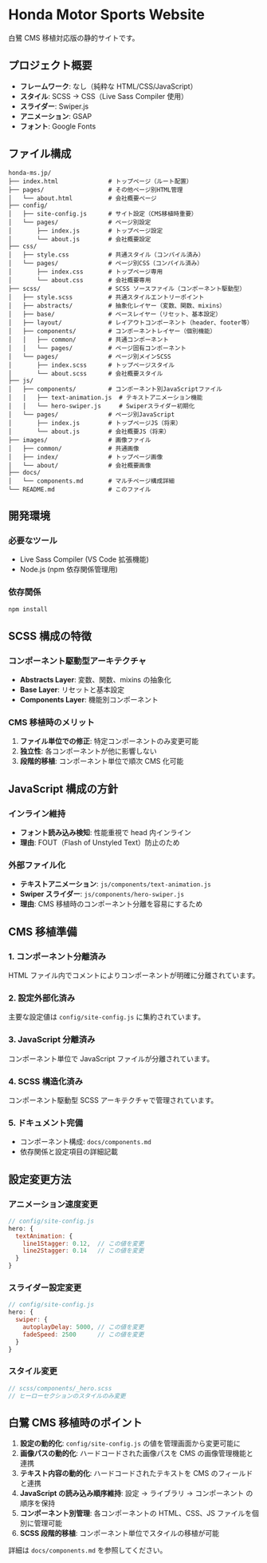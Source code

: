 # Honda Motor Sports Website

白鷺 CMS 移植対応版の静的サイトです。

## プロジェクト概要

- **フレームワーク**: なし（純粋な HTML/CSS/JavaScript）
- **スタイル**: SCSS → CSS（Live Sass Compiler 使用）
- **スライダー**: Swiper.js
- **アニメーション**: GSAP
- **フォント**: Google Fonts

## ファイル構成

```
honda-ms.jp/
├── index.html              # トップページ（ルート配置）
├── pages/                  # その他ページ別HTML管理
│   └── about.html          # 会社概要ページ
├── config/
│   ├── site-config.js      # サイト設定（CMS移植時重要）
│   └── pages/              # ページ別設定
│       ├── index.js        # トップページ設定
│       └── about.js        # 会社概要設定
├── css/
│   ├── style.css           # 共通スタイル（コンパイル済み）
│   └── pages/              # ページ別CSS（コンパイル済み）
│       ├── index.css       # トップページ専用
│       └── about.css       # 会社概要専用
├── scss/                   # SCSS ソースファイル（コンポーネント駆動型）
│   ├── style.scss          # 共通スタイルエントリーポイント
│   ├── abstracts/          # 抽象化レイヤー（変数、関数、mixins）
│   ├── base/               # ベースレイヤー（リセット、基本設定）
│   ├── layout/             # レイアウトコンポーネント（header、footer等）
│   ├── components/         # コンポーネントレイヤー（個別機能）
│   │   ├── common/         # 共通コンポーネント
│   │   └── pages/          # ページ固有コンポーネント
│   └── pages/              # ページ別メインSCSS
│       ├── index.scss      # トップページスタイル
│       └── about.scss      # 会社概要スタイル
├── js/
│   ├── components/         # コンポーネント別JavaScriptファイル
│   │   ├── text-animation.js  # テキストアニメーション機能
│   │   └── hero-swiper.js     # Swiperスライダー初期化
│   └── pages/              # ページ別JavaScript
│       ├── index.js        # トップページJS（将来）
│       └── about.js        # 会社概要JS（将来）
├── images/                 # 画像ファイル
│   ├── common/             # 共通画像
│   ├── index/              # トップページ画像
│   └── about/              # 会社概要画像
├── docs/
│   └── components.md       # マルチページ構成詳細
└── README.md               # このファイル
```

## 開発環境

### 必要なツール

- Live Sass Compiler (VS Code 拡張機能)
- Node.js (npm 依存関係管理用)

### 依存関係

```bash
npm install
```

## SCSS 構成の特徴

### コンポーネント駆動型アーキテクチャ

- **Abstracts Layer**: 変数、関数、mixins の抽象化
- **Base Layer**: リセットと基本設定
- **Components Layer**: 機能別コンポーネント

### CMS 移植時のメリット

1. **ファイル単位での修正**: 特定コンポーネントのみ変更可能
2. **独立性**: 各コンポーネントが他に影響しない
3. **段階的移植**: コンポーネント単位で順次 CMS 化可能

## JavaScript 構成の方針

### インライン維持

- **フォント読み込み検知**: 性能重視で head 内インライン
- **理由**: FOUT（Flash of Unstyled Text）防止のため

### 外部ファイル化

- **テキストアニメーション**: `js/components/text-animation.js`
- **Swiper スライダー**: `js/components/hero-swiper.js`
- **理由**: CMS 移植時のコンポーネント分離を容易にするため

## CMS 移植準備

### 1. コンポーネント分離済み

HTML ファイル内でコメントによりコンポーネントが明確に分離されています。

### 2. 設定外部化済み

主要な設定値は `config/site-config.js` に集約されています。

### 3. JavaScript 分離済み

コンポーネント単位で JavaScript ファイルが分離されています。

### 4. SCSS 構造化済み

コンポーネント駆動型 SCSS アーキテクチャで管理されています。

### 5. ドキュメント完備

- コンポーネント構成: `docs/components.md`
- 依存関係と設定項目の詳細記載

## 設定変更方法

### アニメーション速度変更

```javascript
// config/site-config.js
hero: {
  textAnimation: {
    line1Stagger: 0.12,  // この値を変更
    line2Stagger: 0.14   // この値を変更
  }
}
```

### スライダー設定変更

```javascript
// config/site-config.js
hero: {
  swiper: {
    autoplayDelay: 5000, // この値を変更
    fadeSpeed: 2500      // この値を変更
  }
}
```

### スタイル変更

```scss
// scss/components/_hero.scss
// ヒーローセクションのスタイルのみ変更
```

## 白鷺 CMS 移植時のポイント

1. **設定の動的化**: `config/site-config.js` の値を管理画面から変更可能に
2. **画像パスの動的化**: ハードコードされた画像パスを CMS の画像管理機能と連携
3. **テキスト内容の動的化**: ハードコードされたテキストを CMS のフィールドと連携
4. **JavaScript の読み込み順序維持**: 設定 → ライブラリ → コンポーネント の順序を保持
5. **コンポーネント別管理**: 各コンポーネントの HTML、CSS、JS ファイルを個別に管理可能
6. **SCSS 段階的移植**: コンポーネント単位でスタイルの移植が可能

詳細は `docs/components.md` を参照してください。
